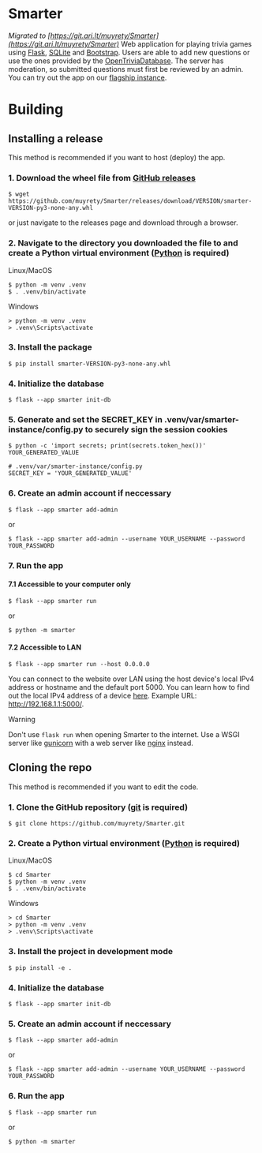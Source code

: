 # Smarter
_Migrated to [https://git.ari.lt/muyrety/Smarter](https://git.ari.lt/muyrety/Smarter)_
Web application for playing trivia games using [Flask](https://flask.palletsprojects.com/),
[SQLite](https://www.sqlite.org/index.html) and [Bootstrap](https://getbootstrap.com/).
Users are able to add new questions or use the ones provided by the [OpenTriviaDatabase](https://opentdb.com/).
The server has moderation, so submitted questions must first be reviewed by an admin. You can try out the app on our [flagship instance](https://www.uselis.eu/).

# Building

## Installing a release
This method is recommended if you want to host (deploy) the app.

### 1. Download the wheel file from [GitHub releases](https://github.com/muyrety/Smarter/releases)
```
$ wget https://github.com/muyrety/Smarter/releases/download/VERSION/smarter-VERSION-py3-none-any.whl
```
or just navigate to the releases page and download through a browser.

### 2. Navigate to the directory you downloaded the file to and create a Python virtual environment ([Python](https://www.python.org/downloads/) is required)
Linux/MacOS
```
$ python -m venv .venv 
$ . .venv/bin/activate
```

Windows
```
> python -m venv .venv
> .venv\Scripts\activate
```

### 3. Install the package
```
$ pip install smarter-VERSION-py3-none-any.whl
```

### 4. Initialize the database
```
$ flask --app smarter init-db
```

### 5. Generate and set the SECRET_KEY in .venv/var/smarter-instance/config.py to securely sign the session cookies
```
$ python -c 'import secrets; print(secrets.token_hex())'
YOUR_GENERATED_VALUE
```
```
# .venv/var/smarter-instance/config.py
SECRET_KEY = 'YOUR_GENERATED_VALUE'
```

### 6. Create an admin account if neccessary
```
$ flask --app smarter add-admin
```
or
```
$ flask --app smarter add-admin --username YOUR_USERNAME --password YOUR_PASSWORD
```

### 7. Run the app
#### 7.1 Accessible to your computer only
```
$ flask --app smarter run
```
or
```
$ python -m smarter
```
#### 7.2 Accessible to LAN
```
$ flask --app smarter run --host 0.0.0.0
```
You can connect to the website over LAN using the host device's local IPv4 address or hostname and the default port 5000. You can learn how to find out the local IPv4 address of a device [here](https://www.whatismybrowser.com/detect/what-is-my-local-ip-address/). Example URL: http://192.168.1.1:5000/.
> [!WARNING]
> Don't use `flask run` when opening Smarter to the internet. Use a WSGI server like [gunicorn](https://gunicorn.org/) with a web server like [nginx](https://nginx.org/) instead.

## Cloning the repo
This method is recommended if you want to edit the code.
### 1. Clone the GitHub repository ([git](https://git-scm.com/downloads) is required)
```
$ git clone https://github.com/muyrety/Smarter.git
```

### 2. Create a Python virtual environment ([Python](https://www.python.org/downloads/) is required)
Linux/MacOS
```
$ cd Smarter
$ python -m venv .venv 
$ . .venv/bin/activate
```

Windows
```
> cd Smarter
> python -m venv .venv
> .venv\Scripts\activate
```

### 3. Install the project in development mode
```
$ pip install -e .
```

### 4. Initialize the database
```
$ flask --app smarter init-db
```

### 5. Create an admin account if neccessary
```
$ flask --app smarter add-admin
```
or
```
$ flask --app smarter add-admin --username YOUR_USERNAME --password YOUR_PASSWORD
```

### 6. Run the app
```
$ flask --app smarter run
```
or
```
$ python -m smarter
```
